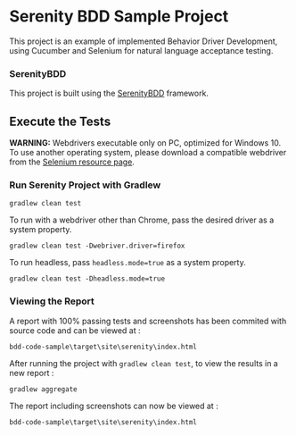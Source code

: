 # Serenity BDD Sample Project

This project is an example of implemented Behavior Driver Development, using Cucumber and Selenium for 
natural language acceptance testing.

### SerenityBDD 

This project is built using the [SerenityBDD](https://github.com/serenity-bdd/serenity-core) framework.

## Execute the Tests

__WARNING:__ Webdrivers executable only on PC, optimized for Windows 10. To use another operating system, please 
download a compatible webdriver from the [Selenium resource page](https://www.seleniumhq.org/download/).

### Run Serenity Project with Gradlew

	gradlew clean test

To run with a webdriver other than Chrome, pass the desired driver as a system property.

    gradlew clean test -Dwebriver.driver=firefox

To run headless, pass `headless.mode=true` as a system property.

    gradlew clean test -Dheadless.mode=true

### Viewing the Report

A report with 100% passing tests and screenshots has been commited with source code and can be viewed at :

    bdd-code-sample\target\site\serenity\index.html

After running the project with `gradlew clean test`, to view the results in a new report :

    gradlew aggregate

The report including screenshots can now be viewed at :

    bdd-code-sample\target\site\serenity\index.html